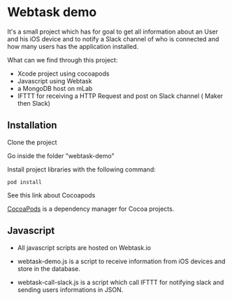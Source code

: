 # Webtask demo
It's a small project which has for goal to get all information about an User and his iOS device and to notify a Slack channel of who is connected and how many users has the application installed.

What can we find through this project:

- Xcode project using cocoapods
- Javascript using Webtask
- a MongoDB host on mLab
- IFTTT for receiving a HTTP Request and post on Slack channel ( Maker then Slack)

## Installation

Clone the project

Go inside the folder "webtask-demo"

Install project libraries with the following command:

```
pod install

``` 

See this link about Cocoapods

[CocoaPods](http://cocoapods.org) is a dependency manager for Cocoa projects.


## Javascript

- All javascript scripts are hosted on Webtask.io 

- webtask-demo.js is a script to receive information from iOS devices and store in the database.

- webtask-call-slack.js is a script which call IFTTT for notifying slack and sending users informations in JSON.


